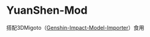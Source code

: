 # YuanShen-Mod
 搭配3DMigoto（[Genshin-Impact-Model-Importer](https://github.com/SilentNightSound/GI-Model-Importer)）食用
